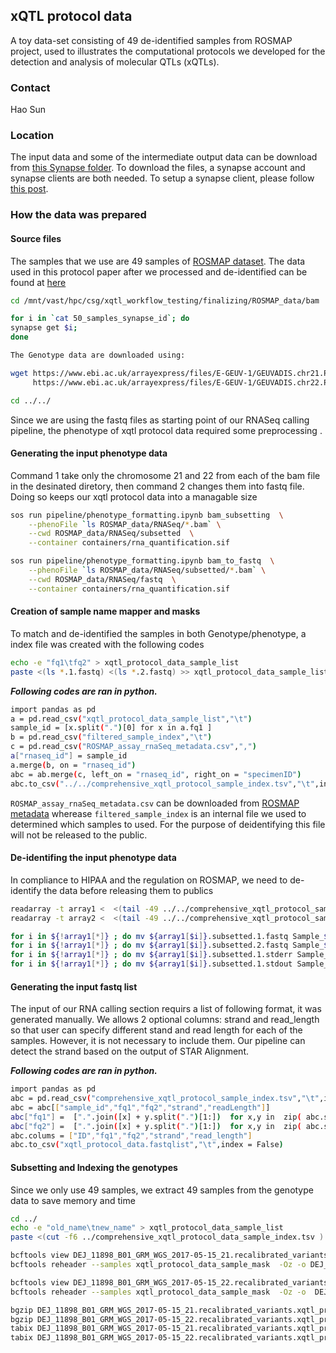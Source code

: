 ## xQTL protocol data

A toy data-set consisting of 49 de-identified samples from ROSMAP project, used to illustrates the computational protocols we developed for the detection and analysis of molecular QTLs (xQTLs). 


### Contact

Hao Sun

### Location

The input data and some of the intermediate output data can be download from [this Synapse folder](https://www.synapse.org/#!Synapse:syn36416601). To download the files, a synapse account and synapse clients are both needed. To setup a synapse client, please follow [this post](https://help.synapse.org/docs/Installing-Synapse-API-Clients.1985249668.html).


### How the data was prepared

#### Source files

The samples that we use are 49 samples of [ROSMAP dataset](https://www.synapse.org/#!Synapse:syn4164376). The data used in this protocol paper after we processed and de-identified can be found at [here]()


```bash
cd /mnt/vast/hpc/csg/xqtl_workflow_testing/finalizing/ROSMAP_data/bam
```


```bash
for i in `cat 50_samples_synapse_id`; do 
synapse get $i;
done
```


```bash
The Genotype data are downloaded using:
```


```bash
wget https://www.ebi.ac.uk/arrayexpress/files/E-GEUV-1/GEUVADIS.chr21.PH1PH2_465.IMPFRQFILT_BIALLELIC_PH.annotv2.genotypes.vcf.gz \
     https://www.ebi.ac.uk/arrayexpress/files/E-GEUV-1/GEUVADIS.chr22.PH1PH2_465.IMPFRQFILT_BIALLELIC_PH.annotv2.genotypes.vcf.gz
```


```bash
cd ../../
```


Since we are using the fastq files as starting point of our RNASeq calling pipeline, the phenotype of xqtl protocol data required some preprocessing . 



#### Generating the input phenotype data
Command 1 take only the chromosome 21 and 22 from each of the bam file in the desinated diretory, then command 2 changes them into fastq file. Doing so keeps our xqtl protocol data into a managable size


```bash
sos run pipeline/phenotype_formatting.ipynb bam_subsetting  \
    --phenoFile `ls ROSMAP_data/RNASeq/*.bam` \
    --cwd ROSMAP_data/RNASeq/subsetted  \
    --container containers/rna_quantification.sif 
```


```bash
sos run pipeline/phenotype_formatting.ipynb bam_to_fastq  \
    --phenoFile `ls ROSMAP_data/RNASeq/subsetted/*.bam` \
    --cwd ROSMAP_data/RNASeq/fastq  \
    --container containers/rna_quantification.sif 
```

#### Creation of sample name mapper and masks
To match and de-identified the samples in both Genotype/phenotype, a index file was created with the following codes


```bash
echo -e "fq1\tfq2" > xqtl_protocol_data_sample_list
paste <(ls *.1.fastq) <(ls *.2.fastq) >> xqtl_protocol_data_sample_list
```

***Following codes are ran in python.***


```bash
import pandas as pd
a = pd.read_csv("xqtl_protocol_data_sample_list","\t")
sample_id = [x.split(".")[0] for x in a.fq1 ]
b = pd.read_csv("filtered_sample_index","\t")
c = pd.read_csv("ROSMAP_assay_rnaSeq_metadata.csv",",")
a["rnaseq_id"] = sample_id
a.merge(b, on = "rnaseq_id")
abc = ab.merge(c, left_on = "rnaseq_id", right_on = "specimenID")
abc.to_csv("../../comprehensive_xqtl_protocol_sample_index.tsv","\t",index = False)
```

`ROSMAP_assay_rnaSeq_metadata.csv` can be downloaded from [ROSMAP metadata](https://www.synapse.org/#!Synapse:syn21088596) wherease `filtered_sample_index` is an internal file we used to determined which samples to used. For the purpose of deidentifying this file will not be released to the public.

#### De-identifing the input phenotype data
In compliance to HIPAA and the regulation on ROSMAP, we need to de-identify the data before releasing them to publics


```bash
readarray -t array1 <  <(tail -49 ../../comprehensive_xqtl_protocol_sample_index.tsv | cut -f5)
readarray -t array2 <  <(tail -49 ../../comprehensive_xqtl_protocol_sample_index.tsv | cut -f3)
```


```bash
for i in ${!array1[*]} ; do mv ${array1[$i]}.subsetted.1.fastq Sample_${array2[$i]}.subsetted.1.fastq   ;done
for i in ${!array1[*]} ; do mv ${array1[$i]}.subsetted.2.fastq Sample_${array2[$i]}.subsetted.2.fastq   ;done
for i in ${!array1[*]} ; do mv ${array1[$i]}.subsetted.1.stderr Sample_${array2[$i]}.subsetted.1.stderr   ;done
for i in ${!array1[*]} ; do mv ${array1[$i]}.subsetted.1.stdout Sample_${array2[$i]}.subsetted.1.stdout   ;done
```

#### Generating the input fastq list
The input of our RNA calling section requirs a list of following format, it was generated manually. We allows 2 optional columns: strand and read_length so that user can specify different stand and read length for each of the samples. However, it is not necessary to include them. Our pipeline can detect the strand based on the output of STAR Alignment.

***Following codes are ran in python.***


```bash
import pandas as pd
abc = pd.read_csv("comprehensive_xqtl_protocol_sample_index.tsv","\t",index = False)
abc = abc[["sample_id","fq1","fq2","strand","readLength"]]
abc["fq1"] =  [".".join([x] + y.split(".")[1:])  for x,y in  zip( abc.sample_id, abc.fq1) ]
abc["fq2"] =  [".".join([x] + y.split(".")[1:])  for x,y in  zip( abc.sample_id, abc.fq2) ]
abc.colums = ["ID","fq1","fq2","strand","read_length"]
abc.to_csv("xqtl_protocol_data.fastqlist","\t",index = False)
```

#### Subsetting and Indexing the genotypes
Since we only use 49 samples, we extract 49 samples from the genotype data to save memory and time


```bash
cd ../
echo -e "old_name\tnew_name" > xqtl_protocol_data_sample_list
paste <(cut -f6 ../comprehensive_xqtl_protocol_data_sample_index.tsv ) <(cut -f1 ../comprehensive_xqtl_protocol_data_sample_index.tsv  ) >> xqtl_protocol_data_sample_mask
```


```bash
bcftools view DEJ_11898_B01_GRM_WGS_2017-05-15_21.recalibrated_variants.vcf.gz -S <(cat ../comprehensive_xqtl_protocol_data_sample_index.tsv | cut -f6 | tail -49 ) | \
bcftools reheader --samples xqtl_protocol_data_sample_mask  -Oz -o DEJ_11898_B01_GRM_WGS_2017-05-15_21.recalibrated_variants.xqtl_protocol_data.vcf

bcftools view DEJ_11898_B01_GRM_WGS_2017-05-15_22.recalibrated_variants.vcf.gz -S <(cat ../comprehensive_xqtl_protocol_data_sample_index.tsv | cut -f6 | tail -49 ) | \
bcftools reheader --samples xqtl_protocol_data_sample_mask  -Oz -o  DEJ_11898_B01_GRM_WGS_2017-05-15_22.recalibrated_variants.xqtl_protocol_data.vcf

bgzip DEJ_11898_B01_GRM_WGS_2017-05-15_21.recalibrated_variants.xqtl_protocol_data.vcf
bgzip DEJ_11898_B01_GRM_WGS_2017-05-15_22.recalibrated_variants.xqtl_protocol_data.vcf
tabix DEJ_11898_B01_GRM_WGS_2017-05-15_21.recalibrated_variants.xqtl_protocol_data.vcf.gz
tabix DEJ_11898_B01_GRM_WGS_2017-05-15_22.recalibrated_variants.xqtl_protocol_data.vcf.gz
```
